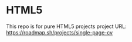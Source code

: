 # HTML5
This repo is for pure HTML5 projects
project URL: https://roadmap.sh/projects/single-page-cv
